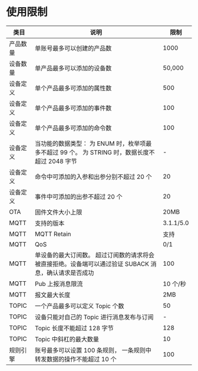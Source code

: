 # 使用限制

| 类目 | 说明 | 限制 |
|---|---|--|
| 产品数量 | 单账号最多可以创建的产品数 | 1000 |
| 设备数量 | 单产品最多可以添加的设备数 | 50,000 |
| 设备定义 | 单个产品最多可添加的属性数 | 500 |
| 设备定义 | 单个产品最多可添加的事件数 | 100 |
| 设备定义 | 单个产品最多可添加的命令数 | 100 |
| 设备定义 | 当功能的数据类型： 为 ENUM 时，枚举项最多不超过 99 个。 为 STRING 时，数据长度不超过 2048 字节 | - |
| 设备定义 | 命令中可添加的入参和出参分别不超过 20 个 | 20 |
| 设备定义 | 事件中可添加的出参不超过 20 个 | 20 |
| OTA | 固件文件大小上限 | 20MB |
| MQTT | 支持的版本 | 3.1.1/5.0 |
| MQTT | MQTT Retain | 支持 |
| MQTT | QoS | 0/1 |
| MQTT | 单设备的最大订阅数。 超过订阅数的请求将会被直接拒绝。设备端可以通过验证 SUBACK 消息，确认请求是否成功 | 100 |
| MQTT | Pub 上报消息限流 | 10 个/秒 |
| MQTT | 报文最大长度 | 2MB |
| TOPIC | 一个产品最多可以定义 Topic 个数 | 50 |
| TOPIC | 设备只能对自己的 Topic 进行消息发布与订阅 | - |
| TOPIC | Topic 长度不能超过 128 字节 | 128 |
| TOPIC | Topic 中斜杠的最大数量 | 10 |
| 规则引擎 | 账号最多可以设置 100 条规则， 一条规则中转发数据的操作不能超过 10 个 | 100 |

